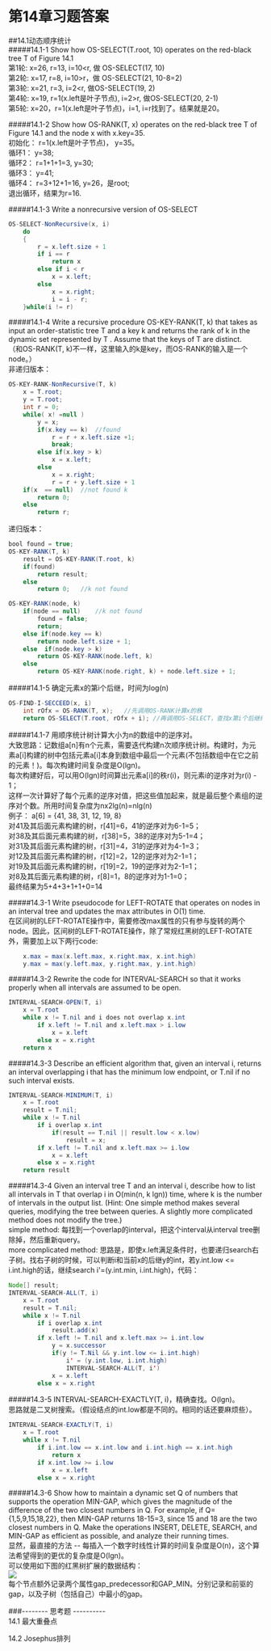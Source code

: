 第14章习题答案
=
##14.1动态顺序统计   
#####14.1-1 Show how OS-SELECT(T.root, 10) operates on the red-black tree T of Figure 14.1  
第1轮: x=26, r=13, i=10<r, 做 OS-SELECT(17, 10)  
第2轮: x=17, r=8, i=10>r，做 OS-SELECT(21, 10-8=2)  
第3轮: x=21, r=3, i=2<r, 做OS-SELECT(19, 2)  
第4轮: x=19, r=1(x.left是叶子节点), i=2>r, 做OS-SELECT(20, 2-1)  
第5轮: x=20，r=1(x.left是叶子节点)，i=1, i=r找到了。结果就是20。  

#####14.1-2 Show how OS-RANK(T, x) operates on the red-black tree T of Figure 14.1 and the node x with x.key=35.  
初始化： r=1(x.left是叶子节点)， y=35。  
循环1： y=38;  
循环2： r=1+1+1=3, y=30;  
循环3： y=41;  
循环4： r=3+12+1=16, y=26，是root;  
退出循环，结果为r=16.  

#####14.1-3 Write a nonrecursive version of OS-SELECT  
```Java
OS-SELECT-NonRecursive(x, i)  
	do  
	{  
		r = x.left.size + 1  
		if i == r  
			return x  
		else if i < r  
			x = x.left;  
		else  
			x = x.right;  
			i = i - r;  
	}while(i != r)  
```
#####14.1-4 Write a recursive procedure OS-KEY-RANK(T, k) that takes as input an order-statistic tree T and a key k and returns the rank of k in the dynamic set represented by T . Assume that the keys of T are distinct.  
（和OS-RANK(T, k)不一样，这里输入的k是key，而OS-RANK的输入是一个node。）  
非递归版本：  
```Java
OS-KEY-RANK-NonRecursive(T, k)
	x = T.root;
	y = T.root;
	int r = 0;
	while( x! =null )
		y = x;
		if(x.key == k)	//found
			r = r + x.left.size +1;
			break;
		else if(x.key > k)
			x = x.left;
		else
			x = x.right;
			r = r + y.left.size + 1
	if(x  == null)	//not found k
		return 0;
	else
		return r;
```
递归版本：  
```Java
bool found = true;
OS-KEY-RANK(T, k)
	result = OS-KEY-RANK(T.root, k)
	if(found)
		return result;
	else
		return 0;	//k not found

OS-KEY-RANK(node, k)
	if(node == null)	//k not found
		found = false;
		return;
	else if(node.key == k)
		return node.left.size + 1;
	else  if(node.key > k)
		return OS-KEY-RANK(node.left, k)
	else
		return OS-KEY-RANK(node.right, k) + node.left.size + 1;
```
#####14.1-5 确定元素x的第i个后继，时间为log(n)  
```Java
OS-FIND-I-SECCEED(x, i)
	int rOfx = OS-RANK(T, x);	//先调用OS-RANK计算x的秩
	return OS-SELECT(T.root, rOfx + i); //再调用OS-SELECT，查找x第i个后继结点
```
#####14.1-7 用顺序统计树计算大小为n的数组中的逆序对。  
大致思路：记数组a[n]有n个元素，需要迭代构建n次顺序统计树。构建时，为元素a[i]构建的树中包括元素a[i]本身到数组中最后一个元素(不包括数组中在它之前的元素！)。每次构建时间复杂度是O(lgn)。  
每次构建好后，可以用O(lgn)时间算出元素a[i]的秩r(i)，则元素i的逆序对为r(i) - 1；  
这样一次计算好了每个元素的逆序对值，把这些值加起来，就是最后整个素组的逆序对个数。所用时间复杂度为nx2lg(n)=nlg(n)  
例子： a[6] = {41, 38, 31, 12, 19, 8}  
对41及其后面元素构建的树，r[41]=6，41的逆序对为6-1=5；  
对38及其后面元素构建的树，r[38]=5，38的逆序对为5-1=4；  
对31及其后面元素构建的树，r[31]=4，31的逆序对为4-1=3；  
对12及其后面元素构建的树，r[12]=2，12的逆序对为2-1=1；  
对19及其后面元素构建的树，r[19]=2，19的逆序对为2-1=1；  
对8及其后面元素构建的树，r[8]=1，8的逆序对为1-1=0；  
最终结果为5+4+3+1+1+0=14  

#####14.3-1 Write pseudocode for LEFT-ROTATE that operates on nodes in an interval tree and updates the max attributes in O(1) time.  
在区间树的LEFT-ROTATE操作中，需要修改max属性的只有参与旋转的两个node。因此，区间树的LEFT-ROTATE操作，除了常规红黑树的LEFT-ROTATE外，需要加上以下两行code:  
```Java
	x.max = max(x.left.max, x.right.max, x.int.high)
	y.max = max(y.left.max, y.right.max, y.int.high)
```

#####14.3-2 Rewrite the code for INTERVAL-SEARCH so that it works properly when all intervals are assumed to be open.  
```Java
INTERVAL-SEARCH-OPEN(T, i)
	x = T.root
 	while x != T.nil and i does not overlap x.int
		if x.left != T.nil and x.left.max > i.low
			x = x.left
		else x = x.right
	return x  
```

#####14.3-3 Describe an efficient algorithm that, given an interval i, returns an interval overlapping i that has the minimum low endpoint, or T.nil if no such interval exists.  
```Java
INTERVAL-SEARCH-MINIMUM(T, i)
	x = T.root
	result = T.nil;
 	while x != T.nil
 		if i overlap x.int
 			if(result == T.nil || result.low < x.low)
 				result = x;
		if x.left != T.nil and x.left.max >= i.low
			x = x.left
		else x = x.right
	return result  
```

#####14.3-4 Given an interval tree T and an interval i, describe how to list all intervals in T that overlap i in O(min(n, k lgn)) time, where k is the number of intervals in the output list. (Hint: One simple method makes several queries, modifying the tree between queries. A slightly more complicated method does not modify the tree.)  
simple method: 每找到一个overlap的interval，把这个interval从interval tree删除掉，然后重新query。  
more complicated method: 思路是，即使x.left满足条件时，也要递归search右子树。找右子树的时候，可以判断i和当前x的后继y的int，若y.int.low <= i.int.high的话，继续search i'=(y.int.min, i.int.high)，代码：  
```Java
Node[] result;
INTERVAL-SEARCH-ALL(T, i)
	x = T.root
	result = T.nil;
 	while x != T.nil
 		if i overlap x.int
 			result.add(x)
		if x.left != T.nil and x.left.max >= i.int.low
			y = x.successor
			if(y != T.Nil && y.int.low <= i.int.high)
 				i' = (y.int.low, i.int.high)
 				INTERVAL-SEARCH-ALL(T, i')
			x = x.left
		else x = x.right
```

#####14.3-5 INTERVAL-SEARCH-EXACTLY(T, i)，精确查找。O(lgn)。  
思路就是二叉树搜索。（假设结点的int.low都是不同的。相同的话还要麻烦些）。    
```Java
INTERVAL-SEARCH-EXACTLY(T, i)
	x = T.root
 	while x != T.nil
 		if i.int.low == x.int.low and i.int.high == x.int.high
 			return x
		if x.int.low >= i.low
			x = x.left
		else x = x.right
```

#####14.3-6 Show how to maintain a dynamic set Q of numbers that supports the operation MIN-GAP, which gives the magnitude of the difference of the two closest numbers in Q. For example, if Q={1,5,9,15,18,22}, then MIN-GAP returns 18-15=3, since 15 and 18 are the two closest numbers in Q. Make the operations INSERT, DELETE, SEARCH, and MIN-GAP as efficient as possible, and analyze their running times.  
显然，最直接的方法 -- 每插入一个数字时线性计算的时间复杂度是O(n)，这个算法希望得到的更优的复杂度是O(lgn)。  
可以使用如下图的红黑树扩展的数据结构：  
![](https://github.com/zhuxiuwei/CLRS/blob/master/Images/14.3-6.png)  
每个节点额外记录两个属性gap_predecessor和GAP_MIN。分别记录和前驱的gap，以及子树（包括自己）中最小的gap。  
###-------- 思考题 ----------  
14.1 最大重叠点  

14.2 Josephus排列  
